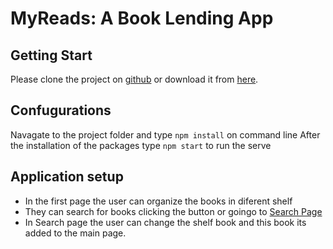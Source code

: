 # MyReads: A Book Lending App

## Getting Start

Please clone the project on [github](https://github.com/andre-chirindza/myreads.git) or download it from [here](https://github.com/andre-chirindza/myreads/archive/refs/heads/master.zip).

## Confugurations

Navagate to the project folder and type `npm install` on command line
After the installation of the packages type `npm start` to run the serve

## Application setup

- In the first page the user can organize the books in diferent shelf
- They can search for books clicking the button or goingo to [Search Page](http://localhost:3000/search)
- In Search page the user can change the shelf book and this book its added to the main page.
